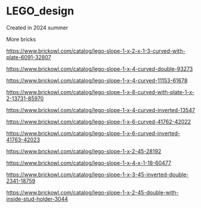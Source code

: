 # LEGO_design
Created in 2024 summer

More bricks

https://www.brickowl.com/catalog/lego-slope-1-x-2-x-1-3-curved-with-plate-6091-32807

https://www.brickowl.com/catalog/lego-slope-1-x-4-curved-double-93273

https://www.brickowl.com/catalog/lego-slope-1-x-4-curved-11153-61678

https://www.brickowl.com/catalog/lego-slope-1-x-8-curved-with-plate-1-x-2-13731-85970

https://www.brickowl.com/catalog/lego-slope-1-x-4-curved-inverted-13547

https://www.brickowl.com/catalog/lego-slope-1-x-6-curved-41762-42022

https://www.brickowl.com/catalog/lego-slope-1-x-6-curved-inverted-41763-42023

https://www.brickowl.com/catalog/lego-slope-1-x-2-45-28192

https://www.brickowl.com/catalog/lego-slope-1-x-4-x-1-18-60477

https://www.brickowl.com/catalog/lego-slope-1-x-3-45-inverted-double-2341-18759

https://www.brickowl.com/catalog/lego-slope-1-x-2-45-double-with-inside-stud-holder-3044
